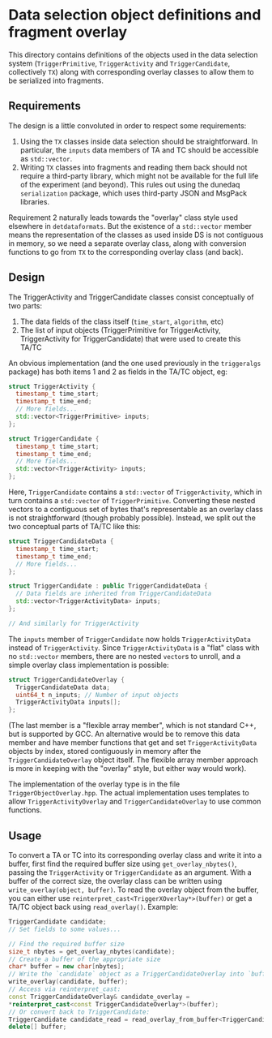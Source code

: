 # Data selection object definitions and fragment overlay

This directory contains definitions of the objects used in the data
selection system (`TriggerPrimitive`, `TriggerActivity` and
`TriggerCandidate`, collectively `TX`) along with corresponding overlay classes to allow
them to be serialized into fragments.

## Requirements

The design is a little
convoluted in order to respect some requirements:

1. Using the `TX` classes inside data selection should be
   straightforward. In particular, the `inputs` data members of TA and
   TC should be accessible as `std::vector`.
2. Writing `TX` classes into fragments and reading them back should
   not require a third-party library, which might not be available for
   the full life of the experiment (and beyond). This rules out using
   the dunedaq `serialization` package, which uses third-party JSON
   and MsgPack libraries.
   
Requirement 2 naturally leads towards the "overlay" class style used
elsewhere in `detdataformats`. But the existence of a `std::vector`
member means the representation of the classes as used inside DS is
not contiguous in memory, so we need a separate overlay class, along
with conversion functions to go from `TX` to the corresponding overlay
class (and back).

## Design

The TriggerActivity and TriggerCandidate classes consist conceptually
of two parts:

1. The data fields of the class itself (`time_start`, `algorithm`,
   etc)
2. The list of input objects (TriggerPrimitive for TriggerActivity,
   TriggerActivity for TriggerCandidate) that were used to create this
   TA/TC
   
An obvious implementation (and the one used previously in the
`triggeralgs` package) has both items 1 and 2 as fields in the TA/TC
object, eg:

```c++
struct TriggerActivity {
  timestamp_t time_start;
  timestamp_t time_end;
  // More fields...
  std::vector<TriggerPrimitive> inputs;
};

struct TriggerCandidate {
  timestamp_t time_start;
  timestamp_t time_end;
  // More fields...
  std::vector<TriggerActivity> inputs;
};
```

Here, `TriggerCandidate` contains a `std::vector` of `TriggerActivity`,
which in turn contains a `std::vector` of
`TriggerPrimitive`. Converting these nested vectors to a contiguous
set of bytes that's representable as an overlay class is not
straightforward (though probably possible). Instead, we split out the
two conceptual parts of TA/TC like this:

```c++
struct TriggerCandidateData {
  timestamp_t time_start;
  timestamp_t time_end;
  // More fields...
};

struct TriggerCandidate : public TriggerCandidateData {
  // Data fields are inherited from TriggerCandidateData
  std::vector<TriggerActivityData> inputs;
};

// And similarly for TriggerActivity
```

The `inputs` member of `TriggerCandidate` now holds
`TriggerActivityData` instead of `TriggerActivity`. Since
`TriggerActivityData` is a "flat" class with no `std::vector` members,
there are no nested `vector`s to unroll, and a simple overlay class
implementation is possible:

```c++
struct TriggerCandidateOverlay {
  TriggerCandidateData data;
  uint64_t n_inputs; // Number of input objects
  TriggerActivityData inputs[];
};
```

(The last member is a "flexible array member", which is not standard
C++, but is supported by GCC. An alternative would be to remove this
data member and have member functions that get and set
`TriggerActivityData` objects by index, stored contiguously in memory
after the `TriggerCandidateOverlay` object itself. The flexible array
member approach is more in keeping with the "overlay" style, but
either way would work).

The implementation of the overlay type is in the file
`TriggerObjectOverlay.hpp`. The actual implementation uses templates
to allow `TriggerActivityOverlay` and `TriggerCandidateOverlay` to use
common functions.

## Usage

To convert a TA or TC into its corresponding overlay class and write
it into a buffer, first find the required buffer size using
`get_overlay_nbytes()`, passing the `TriggerActivity` or
`TriggerCandidate` as an argument. With a buffer of the correct size,
the overlay class can be written using `write_overlay(object,
buffer)`. To read the overlay object from the buffer, you can either
use `reinterpret_cast<TriggerXOverlay*>(buffer)` or get a TA/TC object
back using `read_overlay()`. Example:

```c++
TriggerCandidate candidate;
// Set fields to some values...

// Find the required buffer size
size_t nbytes = get_overlay_nbytes(candidate);
// Create a buffer of the appropriate size
char* buffer = new char[nbytes];
// Write the `candidate` object as a TriggerCandidateOverlay into `buffer`
write_overlay(candidate, buffer);
// Access via reinterpret_cast:
const TriggerCandidateOverlay& candidate_overlay =
*reinterpret_cast<const TriggerCandidateOverlay*>(buffer);
// Or convert back to TriggerCandidate:
TriggerCandidate candidate_read = read_overlay_from_buffer<TriggerCandidate>(buffer);
delete[] buffer;
```
